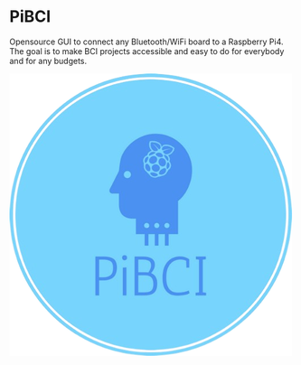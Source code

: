 # PiBCI
Opensource GUI to connect any Bluetooth/WiFi board to a Raspberry Pi4. The goal is to make BCI projects accessible and easy to do for everybody and for any budgets.

![Alt text](https://github.com/mattin89/PiBCI/blob/338e26e2cfbadc4464abcb4667b95d9f686974cf/Untitled_design-removebg-preview%20(1).png "Logo")
